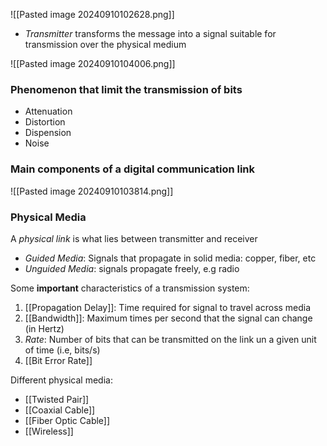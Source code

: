 ![[Pasted image 20240910102628.png]]

- *Transmitter* transforms the message into a signal suitable for transmission over the physical medium 

![[Pasted image 20240910104006.png]]
### Phenomenon that limit the transmission of bits 
- Attenuation 
- Distortion
- Dispension
- Noise

### Main components of a digital communication link 

![[Pasted image 20240910103814.png]]

### Physical Media 
A *physical link* is what lies between transmitter and receiver 

- *Guided Media*: Signals that propagate in solid media: copper, fiber, etc 
- *Unguided Media*: signals propagate freely, e.g radio

Some **important** characteristics of a transmission system:
1. [[Propagation Delay]]: Time required for signal to travel across media
2. [[Bandwidth]]: Maximum times per second that the signal can change (in Hertz)
3. *Rate*: Number of bits that can be transmitted on the link un a given unit of time (i.e, bits/s)
4. [[Bit Error Rate]] 

Different physical media:
- [[Twisted Pair]]
- [[Coaxial Cable]]
- [[Fiber Optic Cable]]
- [[Wireless]]

